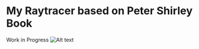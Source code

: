 # My Raytracer based on Peter Shirley Book
Work in Progress
![Alt text](manuelpagliuca/my_rt/render/face_3_hours_render.jpg)
